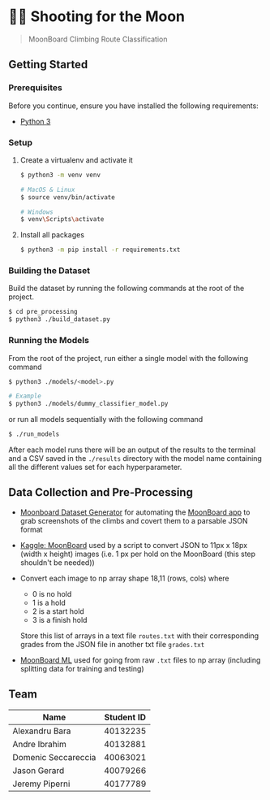 # 🧗‍♂️ Shooting for the Moon

> MoonBoard Climbing Route Classification

## Getting Started

### Prerequisites

Before you continue, ensure you have installed the following requirements:
- [Python 3](https://www.python.org/)

### Setup

1. Create a virtualenv and activate it
    ```sh
    $ python3 -m venv venv
    
    # MacOS & Linux
    $ source venv/bin/activate
    
    # Windows
    $ venv\Scripts\activate
    ```
2. Install all packages
    ```sh
    $ python3 -m pip install -r requirements.txt
    ```

### Building the Dataset

Build the dataset by running the following commands at the root of the project.

```sh
$ cd pre_processing
$ python3 ./build_dataset.py
```

### Running the Models

From the root of the project, run either a single model with the following command

```sh
$ python3 ./models/<model>.py

# Example
$ python3 ./models/dummy_classifier_model.py
```

or run all models sequentially with the following command

```sh
$ ./run_models
```

After each model runs there will be an output of the results to the terminal and a CSV saved in the `./results` directory with the model name containing all the different values set for each hyperparameter.

## Data Collection and Pre-Processing

- [Moonboard Dataset Generator](https://github.com/AlessandroAvi/Moonboard_datasetGenerator) for automating the [MoonBoard app](https://www.moonboard.com/moonboard-app) to grab screenshots of the climbs and covert them to a parsable JSON format
- [Kaggle: MoonBoard](https://www.kaggle.com/datasets/eddous/moonboard?select=datasets) used by a script to convert JSON to 11px x 18px (width x height) images (i.e. 1 px per hold on the MoonBoard (this step shouldn't be needed))
- Convert each image to np array shape 18,11 (rows, cols) where
  - 0 is no hold
  - 1 is a hold
  - 2 is a start hold
  - 3 is a finish hold

  Store this list of arrays in a text file `routes.txt` with their corresponding grades from the JSON file in another txt file `grades.txt`
- [MoonBoard ML](https://github.com/mshr-h/moonboard-ml) used for going from raw `.txt` files to np array (including splitting data for training and testing)

## Team

| Name                | Student ID |
|---------------------|------------|
| Alexandru Bara      | 40132235   |
| Andre Ibrahim       | 40132881   |
| Domenic Seccareccia | 40063021   |
| Jason Gerard        | 40079266   |
| Jeremy Piperni      | 40177789   |